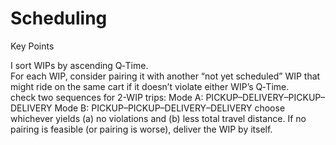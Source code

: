 # Scheduling
Key Points

I sort WIPs by ascending Q‑Time.  
For each WIP, consider pairing it with another “not yet scheduled” WIP that might ride on the same cart if it doesn’t violate either WIP’s Q‑Time.  
check two sequences for 2-WIP trips:
Mode A: PICKUP–DELIVERY–PICKUP–DELIVERY
Mode B: PICKUP–PICKUP–DELIVERY–DELIVERY
choose whichever yields (a) no violations and (b) less total travel distance.
If no pairing is feasible (or pairing is worse), deliver the WIP by itself.
